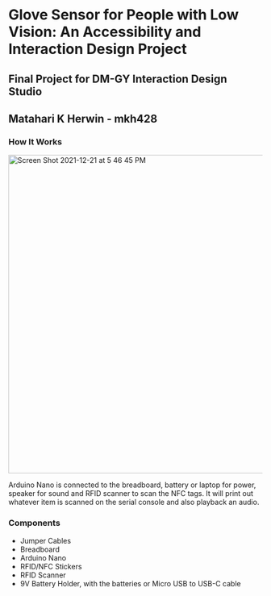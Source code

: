 # Glove Sensor for People with Low Vision: An Accessibility and Interaction Design Project
## Final Project for DM-GY Interaction Design Studio
## Matahari K Herwin - mkh428

### How It Works
<img width="632" alt="Screen Shot 2021-12-21 at 5 46 45 PM" src="https://user-images.githubusercontent.com/55295614/147007381-33d44dfd-caf6-4670-b660-c6e00f08546e.png">

Arduino Nano is connected to the breadboard, battery or laptop for power, speaker for sound and RFID scanner to scan the NFC tags. It will print out whatever item is scanned on the serial console and also playback an audio.

### Components
<ul>
  <li> Jumper Cables </li>
  <li> Breadboard </li>
  <li> Arduino Nano </li>
  <li> RFID/NFC Stickers </li>
  <li> RFID Scanner </li>
  <li> 9V Battery Holder, with the batteries or Micro USB to USB-C cable </li>
</ul>
